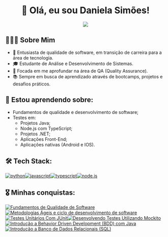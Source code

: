 <h1 align="center"> 👋 Olá, eu sou Daniela Simões!</h1>
<p align="center">
<a href="https://www.linkedin.com/in/danielaisimoes/"><img src="https://img.shields.io/badge/linkedin-0A66C2?style=for-the-badge&logo=linkedin&logoColor=white"/></a>
</p>

## 👩🏻‍💻 Sobre Mim 
- 🚀 Entusiasta de qualidade de software, em transição de carreira para a área de tecnologia.
- 🎓 Estudante de Análise e Desenvolvimento de Sistemas.
- 🎯 Focada em me aprofundar na área de QA (Quality Assurance).
- 📚 Sempre em busca de aprendizado através de bootcamps, projetos e desafios práticos.



## 🧠 Estou aprendendo sobre:
- Fundamentos de qualidade e desenvolvimento de software;
- Testes em:
    - Projetos Java;
    - Node.js com TypeScript;
    - Projetos .NET;
    - Aplicações Front-End;
    - Aplicações nativas (Android e IOS).

## 🛠 Tech Stack:
[![python](https://camo.githubusercontent.com/07858da9ad3cd19f1e10777508bf1b5470f22f8eb0b3ceaa425e2ff85461e30e/68747470733a2f2f696d672e736869656c64732e696f2f62616467652f507974686f6e2d3337373641423f7374796c653d666f722d7468652d6261646765266c6f676f3d707974686f6e266c6f676f436f6c6f723d7768697465)]()[![javascript](https://camo.githubusercontent.com/29d02b3669d6450d67e043cf5909e740dcb94c1e2306d88ac48b15b4ec55dc65/68747470733a2f2f696d672e736869656c64732e696f2f62616467652f6a6176617363726970742d2532333332333333302e7376673f7374796c653d666f722d7468652d6261646765266c6f676f3d6a617661736372697074266c6f676f436f6c6f723d253233463744463145)]()[![typescript](https://camo.githubusercontent.com/d4cfec9550517aa67567e29843e3880ebf50bd7eeceafcd3b82875f17c9f564e/68747470733a2f2f696d672e736869656c64732e696f2f62616467652f747970657363726970742d2532333030374143432e7376673f7374796c653d666f722d7468652d6261646765266c6f676f3d74797065736372697074266c6f676f436f6c6f723d7768697465)]()[![node.js](https://camo.githubusercontent.com/5efede1ede485921a068d065e72eae3446b1d4f9c8aba580ab290b060e1d436a/68747470733a2f2f696d672e736869656c64732e696f2f62616467652f4e6f64652e6a732d3333393933333f7374796c653d666f722d7468652d6261646765266c6f676f3d6e6f64652e6a73266c6f676f436f6c6f723d7768697465)]()

## 🎖️ Minhas conquistas:
[![Fundamentos de Qualidade de Software](https://assets.dio.me/J8rSmeSzlO__TSp-K17B31tPdz586kmH-d-n41d8COE/f:webp/h:77/q:80/w:77/L2NvdXJzZXMvYmFkZ2UvNzRiOWRkNTUtYzMzZi00YjQxLTk2YjItOTkxZWRhNGExNTA0LnBuZw)](https://hermes.dio.me/certificates/JDHRMXZ6.pdf)[![Metodologias Ágeis e ciclo de desenvolvimento de software](https://assets.dio.me/wh2bRhCLkGeATx2KRE5xsRm7aIOMCbNslGx7MBTxYeY/f:webp/h:77/q:80/w:77/L2NvdXJzZXMvYmFkZ2UvZjFlMjdiM2EtZDdkYy00MmFlLWJlYmQtZTM2OWJiZTNiZTc2LnBuZw)](https://hermes.dio.me/certificates/SCWXVGPN.pdf)[![Testes Unitários Com JUnit](https://assets.dio.me/N2hX9LKKByETUygnygEGaiEOiwGuRwR26sebMkvQ3sI/f:webp/h:77/q:80/w:77/L2NvdXJzZXMvYmFkZ2UvODkwNzNjNDUtOTI0Yi00NWExLTliNGQtZjc4Nzk1ZjBhZDI4LnBuZw)](https://hermes.dio.me/certificates/LGM4JYXQ.pdf)[![Desenvolvendo Testes Utilizando Mockito](https://assets.dio.me/13ohgYSucwrm9CWSEPE1JTGwEzhvq8EkWVlvd9C-DKc/f:webp/h:77/q:80/w:77/L2NvdXJzZXMvYmFkZ2UvNTgyNDJkZTItMjQ5YS00Yjg5LWI3YTQtYzZhM2RlN2MyM2Q4LnBuZw)](https://hermes.dio.me/certificates/T2JOYK8C.pdf)[![Introdução a Behavior Driven Development (BDD) com Java](https://assets.dio.me/qvuiJA3OnSZtVlb73l97YcfJZO0nRjzbypK7nksVDhw/f:webp/h:77/q:80/w:77/L2NvdXJzZXMvYmFkZ2UvZDE2Y2I4ODYtMjM4ZS00OTFkLWFjMzktNDI3YmUzMGM5MDA0LnBuZw)](https://hermes.dio.me/certificates/KT7S1IYI.pdf)[![Introdução a Banco de Dados
Relacionais (SQL)](https://assets.dio.me/HABM9LDiiZ24MpTe-37CdV1pTperIstUcq0X-8tax5E/f:webp/q:80/w:84/L3NraWxscy85MDhkNjRkYi1hNzdlLTRmYzItYTc0Mi01NzcwZDdiYzQ2NDcucG5n)](https://hermes.dio.me/certificates/G6JLYEMF.pdf)
